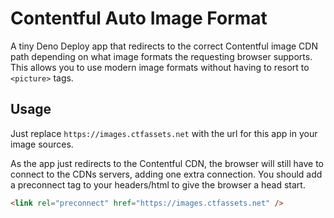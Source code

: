 # Contentful Auto Image Format

A tiny Deno Deploy app that redirects to the correct Contentful image CDN path depending on what image formats the requesting browser supports. This allows you to use modern image formats without having to resort to `<picture>` tags.

## Usage

Just replace `https://images.ctfassets.net` with the url for this app in your image sources.

As the app just redirects to the Contentful CDN, the browser will still have to connect to the CDNs servers, adding one extra connection. You should add a preconnect tag to your headers/html to give the browser a head start.

```html
<link rel="preconnect" href="https://images.ctfassets.net" />
```